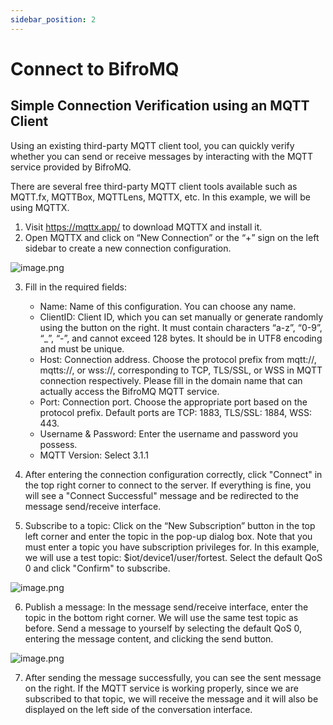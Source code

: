 ```yaml
---
sidebar_position: 2
---
```


# Connect to BifroMQ

## Simple Connection Verification using an MQTT Client

Using an existing third-party MQTT client tool, you can quickly verify whether you can send or receive messages by interacting with the MQTT service provided by BifroMQ.

There are several free third-party MQTT client tools available such as MQTT.fx, MQTTBox, MQTTLens, MQTTX, etc. In this example, we will be using MQTTX.

1. Visit https://mqttx.app/ to download MQTTX and install it.
2. Open MQTTX and click on “New Connection” or the “+” sign on the left sidebar to create a new connection configuration.

![image.png](https://bce.bdstatic.com/doc/IOTSTACK/iotcore/image_4636166.png)

3. Fill in the required fields:

    * Name: Name of this configuration. You can choose any name.
    * ClientID: Client ID, which you can set manually or generate randomly using the button on the right. It must contain characters “a-z”, “0-9”, “_”, “-”, and cannot exceed 128 bytes. It should be in UTF8 encoding and must be unique.
    * Host: Connection address. Choose the protocol prefix from mqtt://, mqtts://, or wss://, corresponding to TCP, TLS/SSL, or WSS in MQTT connection respectively. Please fill in the domain name that can actually access the BifroMQ MQTT service.
    * Port: Connection port. Choose the appropriate port based on the protocol prefix. Default ports are TCP: 1883, TLS/SSL: 1884, WSS: 443.
    * Username & Password: Enter the username and password you possess.
    * MQTT Version: Select 3.1.1

4. After entering the connection configuration correctly, click "Connect" in the top right corner to connect to the server. If everything is fine, you will see a "Connect Successful" message and be redirected to the message send/receive interface.
5. Subscribe to a topic: Click on the “New Subscription” button in the top left corner and enter the topic in the pop-up dialog box. Note that you must enter a topic you have subscription privileges for. In this example, we will use a test topic: $iot/device1/user/fortest. Select the default QoS 0 and click "Confirm" to subscribe.

![image.png](https://bce.bdstatic.com/doc/IOTSTACK/iotcore/image_62a12ac.png)

6. Publish a message: In the message send/receive interface, enter the topic in the bottom right corner. We will use the same test topic as before. Send a message to yourself by selecting the default QoS 0, entering the message content, and clicking the send button.

![image.png](https://bce.bdstatic.com/doc/IOTSTACK/iotcore/image_e3d5f14.png)

7. After sending the message successfully, you can see the sent message on the right. If the MQTT service is working properly, since we are subscribed to that topic, we will receive the message and it will also be displayed on the left side of the conversation interface.